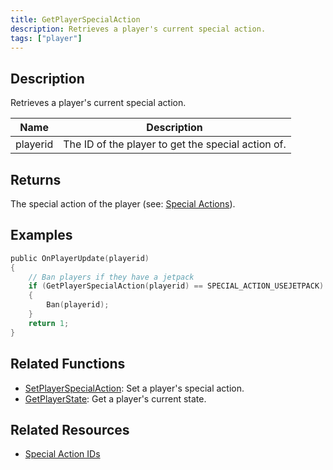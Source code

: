 ```yaml
---
title: GetPlayerSpecialAction
description: Retrieves a player's current special action.
tags: ["player"]
---
```


## Description

Retrieves a player's current special action.

| Name     | Description                                        |
| -------- | -------------------------------------------------- |
| playerid | The ID of the player to get the special action of. |

## Returns

The special action of the player (see: [Special Actions](../resources/specialactions)).

## Examples

```c
public OnPlayerUpdate(playerid)
{
    // Ban players if they have a jetpack
    if (GetPlayerSpecialAction(playerid) == SPECIAL_ACTION_USEJETPACK)
    {
        Ban(playerid);
    }
    return 1;
}
```

## Related Functions

- [SetPlayerSpecialAction](SetPlayerSpecialAction): Set a player's special action.
- [GetPlayerState](GetPlayerState): Get a player's current state.

## Related Resources

- [Special Action IDs](../resources/specialactions)
